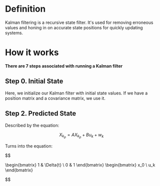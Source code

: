 # Definition
Kalman filtering is a recursive state filter. It's used for removing erroneous values and honing in on accurate state positions for quickly updating systems.

# How it works
**There are 7 steps associated with running a Kalman filter**

## Step 0. Initial State
Here, we initialize our Kalman filter with initial state values. If we have a position matrix and a covariance matrix, we use it.

## Step 2. Predicted State
Described by the equation: 

$$X_{k_p} = AX_{k_p}+Bu_k+w_k$$

Turns into the equation: 

$$

\begin{bmatrix}
1 & \Delta{t} \\
0 & 1
\end{bmatrix}
\begin{bmatrix}
x_0 \\
u_k
\end{bmatrix}

$$